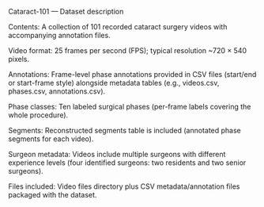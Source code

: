Cataract-101 — Dataset description



Contents: A collection of 101 recorded cataract surgery videos with accompanying annotation files.



Video format: 25 frames per second (FPS); typical resolution ~720 × 540 pixels.



Annotations: Frame-level phase annotations provided in CSV files (start/end or start-frame style) alongside metadata tables (e.g., videos.csv, phases.csv, annotations.csv).



Phase classes: Ten labeled surgical phases (per-frame labels covering the whole procedure).



Segments: Reconstructed segments table is included (annotated phase segments for each video).



Surgeon metadata: Videos include multiple surgeons with different experience levels (four identified surgeons: two residents and two senior surgeons).



Files included: Video files directory plus CSV metadata/annotation files packaged with the dataset.

